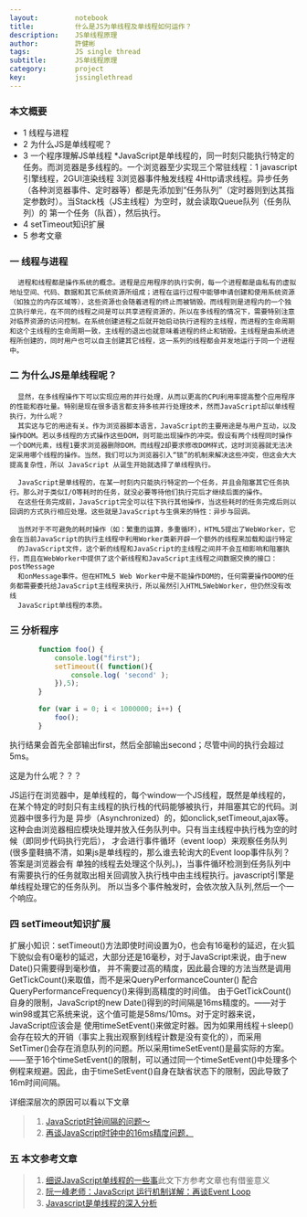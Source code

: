 ```yaml
---
layout:     	notebook
title:     	    什么是JS为单线程及单线程如何运作？
description:    JS单线程原理
author:     	許健彬
tags:      	    JS single thread 
subtitle:     	JS单线程原理
category:     	project
key:            jssinglethread
---
```



### 本文概要

* 1 线程与进程
* 2 为什么JS是单线程呢？
* 3 一个程序理解JS单线程
    *JavaScript是单线程的，同一时刻只能执行特定的任务。而浏览器是多线程的。一个浏览器至少实现三个常驻线程：1 javascript引擎线程，2GUI渲染线程 3浏览器事件触发线程 4Http请求线程。异步任务（各种浏览器事件、定时器等）都是先添加到“任务队列”（定时器则到达其指定参数时）。当Stack栈（JS主线程）为空时，就会读取Queue队列（任务队列）的
     第一个任务（队首），然后执行。
* 4 setTimeout知识扩展
* 5 参考文章


### 一 线程与进程

      进程和线程都是操作系统的概念。进程是应用程序的执行实例，每一个进程都是由私有的虚拟地址空间、代码、数据和其它系统资源所组成；进程在运行过程中能够申请创建和使用系统资源（如独立的内存区域等），这些资源也会随着进程的终止而被销毁。而线程则是进程内的一个独立执行单元，在不同的线程之间是可以共享进程资源的，所以在多线程的情况下，需要特别注意对临界资源的访问控制。在系统创建进程之后就开始启动执行进程的主线程，而进程的生命周期和这个主线程的生命周期一致，主线程的退出也就意味着进程的终止和销毁。主线程是由系统进程所创建的，同时用户也可以自主创建其它线程，这一系列的线程都会并发地运行于同一个进程中。

	  
### 二 为什么JS是单线程呢？

      显然，在多线程操作下可以实现应用的并行处理，从而以更高的CPU利用率提高整个应用程序的性能和吞吐量。特别是现在很多语言都支持多核并行处理技术，然而JavaScript却以单线程执行，为什么呢？
      其实这与它的用途有关。作为浏览器脚本语言，JavaScript的主要用途是与用户互动，以及操作DOM。若以多线程的方式操作这些DOM，则可能出现操作的冲突。假设有两个线程同时操作一个DOM元素，线程1要求浏览器删除DOM，而线程2却要求修改DOM样式，这时浏览器就无法决定采用哪个线程的操作。当然，我们可以为浏览器引入“锁”的机制来解决这些冲突，但这会大大提高复杂性，所以 JavaScript 从诞生开始就选择了单线程执行。

      JavaScript是单线程的，在某一时刻内只能执行特定的一个任务，并且会阻塞其它任务执行。那么对于类似I/O等耗时的任务，就没必要等待他们执行完后才继续后面的操作。
	  在这些任务完成前，JavaScript完全可以往下执行其他操作，当这些耗时的任务完成后则以回调的方式执行相应处理。这些就是JavaScript与生俱来的特性：异步与回调。

      当然对于不可避免的耗时操作（如：繁重的运算，多重循环），HTML5提出了WebWorker，它会在当前JavaScript的执行主线程中利用Worker类新开辟一个额外的线程来加载和运行特定
	  的JavaScript文件，这个新的线程和JavaScript的主线程之间并不会互相影响和阻塞执行，而且在WebWorker中提供了这个新线程和JavaScript主线程之间数据交换的接口：postMessage
	  和onMessage事件。但在HTML5 Web Worker中是不能操作DOM的，任何需要操作DOM的任务都需要委托给JavaScript主线程来执行，所以虽然引入HTML5WebWorker，但仍然没有改线
	  JavaScript单线程的本质。	
	  
	  
### 三 分析程序

```javascript
       function foo() {
           console.log("first");
           setTimeout(( function(){
               console.log( 'second' );
           }),5);
       }
        
       for (var i = 0; i < 1000000; i++) {
           foo();
       }
```
  
  执行结果会首先全部输出first，然后全部输出second；尽管中间的执行会超过5ms。

  这是为什么呢？？？
   
  JS运行在浏览器中，是单线程的，每个window一个JS线程，既然是单线程的，在某个特定的时刻只有主线程的执行栈的代码能够被执行，并阻塞其它的代码。浏览器中很多行为是
  异步（Asynchronized）的，如onclick,setTimeout,ajax等。这种会由浏览器相应模块处理并放入任务队列中。只有当主线程中执行栈为空的时候（即同步代码执行完后），
  才会进行事件循环（event loop）来观察任务队列(很多童鞋搞不清，如果js是单线程的，那么谁去轮询大的Event loop事件队列？答案是浏览器会有
  单独的线程去处理这个队列。)，当事件循环检测到任务队列中有需要执行的任务就取出相关回调放入执行栈中由主线程执行。javascript引擎是单线程处理它的任务队列。
  所以当多个事件触发时，会依次放入队列,然后一个一个响应。

	  	  
### 四 setTimeout知识扩展

   扩展小知识：setTimeout()方法即使时间设置为0，也会有16毫秒的延迟，在火狐下貌似会有0毫秒的延迟，大部分还是16毫秒，对于JavaScript来说，由于new Date()只需要得到毫秒值，
   并不需要过高的精度，因此最合理的方法当然是调用GetTickCount()来取值，而不是采QueryPerformanceCounter() 配合 QueryPerformanceFrequency()来得到高精度的时间值。
   由于GetTickCount()自身的限制，JavaScript的new Date()得到的时间隔是16ms精度的。——对于win98或其它系统来说，这个值可能是58ms/10ms。对于定时器来说，JavaScript应该会是
   使用timeSetEvent()来做定时器。因为如果用线程＋sleep()会存在较大的开销（事实上我出观察到线程计数是没有变化的），而采用SetTimer()会存在消息队列的问题。所以采用timeSetEvent()是最实际的方案。——至于16个timeSetEvent()的限制，可以通过同一个timeSetEvent()中处理多个例程来规避。因此，由于timeSetEvent()自身在缺省状态下的限制，因此导致了16m时间间隔。
   
   
   详细深层次的原因可以看以下文章
   
> 1. [JavaScript时钟间隔的问题～](http://blog.csdn.net/aimingoo/article/details/1449258)
> 2. [再谈JavaScript时钟中的16ms精度问题．](http://blog.csdn.net/aimingoo/article/details/1451556)



### 五 本文参考文章


> 1. [细说JavaScript单线程的一些事](http://www.codeceo.com/article/javascript-threaded.html)此文下方参考文章也有借鉴意义
> 2. [阮一峰老师：JavaScript 运行机制详解：再谈Event Loop](http://www.ruanyifeng.com/blog/2014/10/event-loop.html)
> 3.  [Javascript是单线程的深入分析](http://www.cnblogs.com/Mainz/p/3552717.html)



















